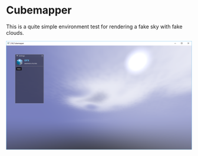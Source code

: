 # Cubemapper

This is a quite simple environment test for rendering a fake sky with fake clouds.

![](clouds.png)
